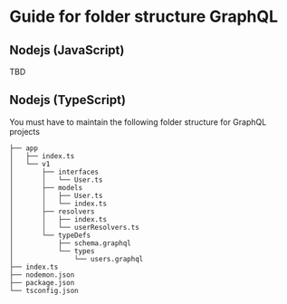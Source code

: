 # Guide for folder structure GraphQL

## Nodejs (JavaScript)

TBD

## Nodejs (TypeScript)

You must have to maintain the following folder structure for GraphQL projects

```server
├── app
│   ├── index.ts
│   └── v1
│       ├── interfaces
│       │   └── User.ts
│       ├── models
│       │   ├── User.ts
│       │   └── index.ts
│       ├── resolvers
│       │   ├── index.ts
│       │   └── userResolvers.ts
│       └── typeDefs
│           ├── schema.graphql
│           └── types
│               └── users.graphql
├── index.ts
├── nodemon.json
├── package.json
└── tsconfig.json
```
